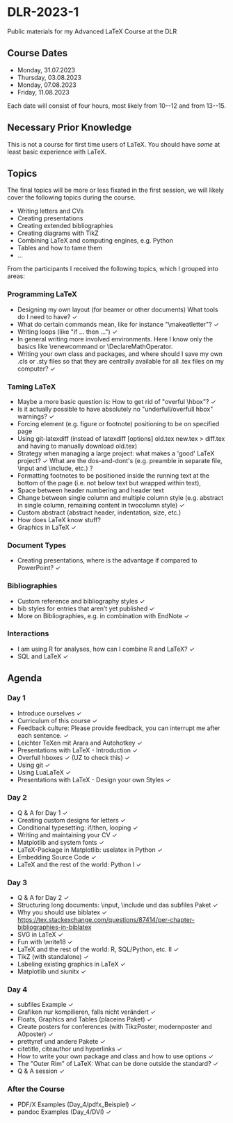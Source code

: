 # DLR-2023-1

Public materials for my Advanced LaTeX Course at the DLR


## Course Dates

* Monday, 31.07.2023
* Thursday, 03.08.2023
* Monday, 07.08.2023
* Friday, 11.08.2023

Each date will consist of four hours, most likely from 10--12 and from 13--15.

## Necessary Prior Knowledge

This is not a course for first time users of LaTeX. You should have *some* 
at least basic experience with LaTeX.

## Topics

The final topics will be more or less fixated in the first session, we will
likely cover the following topics during the course.


* Writing letters and CVs
* Creating presentations
* Creating extended bibliographies
* Creating diagrams with TikZ
* Combining LaTeX and computing engines, e.g. Python
* Tables and how to tame them
* ...

From the participants I received the following topics, which I grouped into areas:

### Programming LaTeX

* Designing my own layout (for beamer or other documents) What tools do I need to have? ✓
* What do certain commands mean, like for instance "\makeatletter"? ✓
* Writing loops (like "if ... then ...") ✓
* In general writing more involved environments. Here I know only the basics like 
  \renewcommand or \DeclareMathOperator.
* Writing your own class and packages, and where should I save my own .cls or .sty files 
  so that they are centrally available for all .tex files on my computer? ✓

### Taming LaTeX

* Maybe a more basic question is: How to get rid of "overful \hbox"? ✓
* Is it actually possible to have absolutely no "underfull/overfull hbox" warnings? ✓
* Forcing element (e.g. figure or footnote) positioning to be on specified page
* Using git-latexdiff (instead of latexdiff [options] old.tex new.tex > diff.tex and 
  having to manually download old.tex)
* Strategy when managing a large project: what makes a 'good' LaTeX project? ✓
  What are the dos-and-dont's (e.g. preamble in separate file, \input and \include, etc.) ?
* Formatting footnotes to be positioned inside the running text at the bottom 
  of the page (i.e. not below text but wrapped within text),
* Space between header numbering and header text
* Change between single column and multiple column style (e.g. abstract in 
  single column, remaining content in twocolumn style) ✓
* Custom abstract (abstract header, indentation, size, etc.) 
* How does LaTeX know stuff?
* Graphics in LaTeX ✓

### Document Types

* Creating presentations, where is the advantage if compared to PowerPoint? ✓


### Bibliographies

* Custom reference and bibliography styles ✓
* bib styles for entries that aren’t yet published ✓
* More on Bibliographies, e.g. in combination with EndNote ✓

### Interactions 

* I am using R for analyses, how can I combine R and LaTeX? ✓
* SQL and LaTeX ✓



## Agenda

### Day 1

* Introduce ourselves ✓
* Curriculum of this course ✓
* Feedback culture: Please provide feedback, you can interrupt 
  me after each sentence. ✓
* Leichter TeXen mit Arara and Autohotkey ✓
* Presentations with LaTeX - Introduction ✓
* Overfull hboxes ✓ (UZ to check this) ✓
* Using git ✓
* Using LuaLaTeX ✓
* Presentations with LaTeX - Design your own Styles ✓

### Day 2

* Q & A for Day 1 ✓
* Creating custom designs for letters ✓
* Conditional typesetting: if/then, looping ✓
* Writing and maintaining your CV ✓
* Matplotlib and system fonts ✓
* LaTeX-Package in Matplotlib: uselatex in Python ✓
* Embedding Source Code ✓
* LaTeX and the rest of the world: Python I ✓
 
 
### Day 3

* Q & A for Day 2 ✓
* Structuring long documents: \input, \include und das subfiles Paket ✓
* Why you should use biblatex ✓
  https://tex.stackexchange.com/questions/87414/per-chapter-bibliographies-in-biblatex
* SVG in LaTeX ✓
* Fun with \write18 ✓
* LaTeX and the rest of the world: R, SQL/Python, etc. II ✓
* TikZ (with standalone) ✓
* Labeling existing graphics in LaTeX ✓
* Matplotlib und siunitx ✓


### Day 4

* subfiles Example ✓
* Grafiken nur kompilieren, falls nicht verändert ✓
* Floats, Graphics and Tables (placeins Paket) ✓
* Create posters for conferences (with TikzPoster, modernposter and A0poster) ✓
* prettyref und andere Pakete ✓
* citetitle, citeauthor und hyperlinks ✓
* How to write your own package and class and how to use options ✓
* The "Outer Rim" of LaTeX: What can be done outside the standard? ✓
* Q & A session ✓



### After the Course

* PDF/X Examples (Day_4/pdfx_Beispiel) ✓
* pandoc Examples (Day_4/DVI) ✓